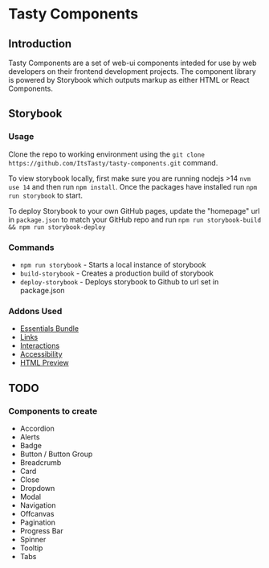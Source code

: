 # Tasty Components

## Introduction

Tasty Components are a set of web-ui components inteded for use by web developers on their frontend development projects. The component library is powered by Storybook which outputs markup as either HTML or React Components.

## Storybook

### Usage

Clone the repo to working environment using the `git clone https://github.com/ItsTasty/tasty-components.git` command.

To view storybook locally, first make sure you are running nodejs >14 `nvm use 14` and then run `npm install`. Once the packages have installed run `npm run storybook` to start.

To deploy Storybook to your own GitHub pages, update the "homepage" url in `package.json` to match your GitHub repo and run `npm run storybook-build && npm run storybook-deploy`

### Commands

- `npm run storybook` - Starts a local instance of storybook
- `build-storybook` - Creates a production build of storybook
- `deploy-storybook` - Deploys storybook to Github to url set in package.json

### Addons Used

- [Essentials Bundle](https://storybook.js.org/addons/tag/essentials/)
- [Links](https://storybook.js.org/addons/@storybook/addon-links/)
- [Interactions](https://storybook.js.org/addons/@storybook/addon-interactions/)
- [Accessibility](https://storybook.js.org/addons/@storybook/addon-a11y/)
- [HTML Preview](https://storybook.js.org/addons/@pbutlewski/storybook-html/)

## TODO

### Components to create

- Accordion
- Alerts
- Badge
- Button / Button Group
- Breadcrumb
- Card
- Close
- Dropdown
- Modal
- Navigation
- Offcanvas
- Pagination
- Progress Bar
- Spinner
- Tooltip
- Tabs